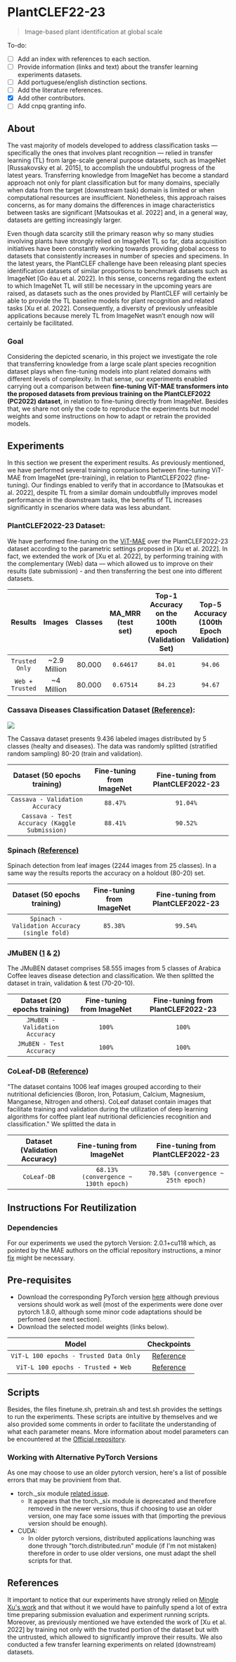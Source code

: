 # PlantCLEF22-23
> Image-based plant identification at global scale

To-do:
- [ ] Add an index with references to each section.
- [ ] Provide information (links and text) about the transfer learning experiments datasets.
- [ ] Add portuguese/english distinction sections.
- [ ] Add the literature references.
- [x] Add other contributors.
- [ ] Add cnpq granting info.

## About
The vast majority of models developed to address classification tasks — specifically the ones that involves plant recognition — relied in transfer learning (TL) from large-scale general purpose datasets, such as ImageNet [Russakovsky et al. 2015], to accomplish the undoubtful progress of the latest years. Transferring knowledge from ImageNet has become a standard approach not only for plant classification but for many domains, specially when data from the target (downstream task) domain is limited or when computational resources are insufficient. Nonetheless, this approach raises concerns, as for many domains the differences in image characteristics between tasks are significant [Matsoukas et al. 2022] and, in a general way, datasets are getting increasingly larger.

Even though data scarcity still the primary reason why so many studies involving plants have strongly relied on ImageNet TL so far, data acquisition initiatives have been constantly working towards providing global access to datasets that consistently increases in number of species and specimens. In the latest years, the PlantCLEF challenge have been releasing plant species identification datasets of similar proportions to benchmark datasets such as ImageNet [Go ̈eau et al. 2022]. In this sense, concerns regarding the extent to which ImageNet TL will still be necessary in the upcoming years are raised, as datasets such as the ones provided by PlantCLEF will certainly be able to provide the TL baseline models for plant recognition and related tasks [Xu et al. 2022]. Consequently, a diversity of previously unfeasible applications because merely TL from ImageNet wasn’t enough now will certainly be facilitated.

### Goal
Considering the depicted scenario, in this project we investigate the role that transferring knowledge from a large scale plant species recognition dataset plays when fine-tuning models into plant related domains with different levels of complexity. In that sense, our experiments enabled carrying out a comparison between **fine-tuning ViT-MAE transformers into the proposed datasets from previous training on the PlantCLEF2022 (PC2022) dataset**, in relation to fine-tuning directly from ImageNet. Besides that, we share not only the code to reproduce the experiments but model weights and some instructions on how to adapt or retrain the provided models. 

## Experiments
In this section we present the experiment results. As previously mentioned, we have performed several training comparisons between fine-tuning ViT-MAE from ImageNet (pre-training), in relation to PlantCLEF2022 (fine-tuning). Our findings enabled to verify that in accordance to [Matsoukas et al. 2022], despite TL from a similar domain undoubtfully improves model performance in the downstream tasks, the benefits of TL increases significantly in scenarios where data was less abundant.

### PlantCLEF2022-23 Dataset:
We have performed fine-tuning on the [ViT-MAE](https://github.com/facebookresearch/mae) over the PlantCLEF2022-23 dataset according to the parametric settings proposed in [Xu et al. 2022]. In fact, we extended the work of [Xu et al. 2022], by performing training with the complementary (Web) data — which allowed us to improve on their results (late submission) - and then transferring the best one into different datasets.

| Results         | Images       |  Classes              |  MA_MRR (test set)   | Top-1 Accuracy on the 100th epoch (Validation Set) | Top-5 Accuracy (100th Epoch Validation)          | 
| :--------:      | :-----:      |  :-----:              |  :---:    |   :---:                                            | :---:                                            |
| `Trusted Only`  | ~2.9 Million  |  80.000               | `0.64617` | `84.01`                                           | `94.06`                                           |
| `Web + Trusted` | ~4 Million    |  80.000               | `0.67514` |  `84.23`                                          | `94.67`                                           |



### Cassava Diseases Classification Dataset [(Reference)](https://www.kaggle.com/competitions/cassava-disease/overview):
<p align="">
  <img src="https://i.imgur.com/ZnwbzVk.png">
</p>

The Cassava dataset presents 9.436 labeled images distributed by 5 classes (healty and diseases). The data was randomly splitted (stratified random sampling) 80-20 (train and validation).

  
| Dataset (50 epochs training)                  |     Fine-tuning from  ImageNet          |    Fine-tuning from   PlantCLEF2022-23       |
| :----------------------------:                    |       :------:          |        :------:              |
| `Cassava - Validation Accuracy`                   |       `88.47%`          |         `91.04%`             | 
| `Cassava - Test Accuracy (Kaggle Submission)`       |       `88.41%`          |         `90.52%`             | 

### Spinach [(Reference)](https://www.kaggle.com/datasets/ahilaprem/mepco-tropic-leaf?select=Spinach)
Spinach detection from leaf images (2244 images from 25 classes). In a same way the results reports the accuracy on a holdout (80-20) set. 

| Dataset (50 epochs training)                  |     Fine-tuning from  ImageNet          |    Fine-tuning from   PlantCLEF2022-23       |
| :----------------------------:                    |       :------:          |        :------:              |
| `Spinach - Validation Accuracy (single fold)`                   |       `85.38%`          |         `99.54%`             | 

### JMuBEN ([1](https://data.mendeley.com/datasets/t2r6rszp5c/1) & [2](https://data.mendeley.com/datasets/tgv3zb82nd/1))
The JMuBEN dataset comprises 58.555 images from 5 classes of Arabica Coffee leaves disease detection and classification. We then splitted the dataset in train, validation & test  (70-20-10).

| Dataset (20 epochs training)                      |     Fine-tuning from  ImageNet          |    Fine-tuning from   PlantCLEF2022-23       |
| :----------------------------:                    |       :------:          |        :------:              |
| `JMuBEN - Validation Accuracy`                   |       `100%`          |         `100%`             | 
| `JMuBEN - Test Accuracy`                         |       `100%`          |         `100%`             | 


### CoLeaf-DB ([Reference](https://data.mendeley.com/datasets/brfgw46wzb/1))
"The dataset contains 1006 leaf images grouped according to their nutritional deficiencies (Boron, Iron, Potasium, Calcium, Magnesium, Manganese, Nitrogen and others). CoLeaf dataset contain images that facilitate training and validation during the utilization of deep learning algorithms for coffee plant leaf nutritional deficiencies recognition and classification." We splitted the data in

| Dataset (Validation Accuracy)                      |     Fine-tuning from  ImageNet          |    Fine-tuning from   PlantCLEF2022-23       |
| :----------------------------:                    |       :------:          |        :------:              |
| `CoLeaf-DB`                   |       `68.13% (convergence ~ 130th epoch)`          |         `70.58% (convergence ~ 25th epoch)`             | 

## Instructions For Reutilization

### Dependencies
For our experiments we used the pytorch Version: 2.0.1+cu118 which, as pointed by the MAE authors on the official repository instructions, a minor [fix](https://github.com/rwightman/pytorch-image-models/issues/420#issuecomment-776459842) might be necessary.

## Pre-requisites
- Download the corresponding PyTorch version [here](https://pytorch.org/get-started/locally/) although previous versions should work as well (most of the experiments were done over pytorch 1.8.0, although some minor code adaptations should be perfomed (see next section). 
- Download the selected model weights (links below).

| Model                                  |     Checkpoints                       |
| :----------------------------:         |                  :------:             |
| `ViT-L 100 epochs - Trusted Data Only` |       [Reference](https://drive.google.com/file/d/1RS-Blft9dMQlZO4Zib5aYorwNevB2398/view?usp=drive_link)                   |
| `ViT-L 100 epochs - Trusted + Web `    |       [Reference](https://drive.google.com/file/d/10d12_YemsmYlSuelVBYtJFBqgLOPAglr/view?usp=drive_link)                   |

## Scripts
Besides, the files finetune.sh, pretrain.sh and test.sh provides the settings to run the experiments. These scripts are intuitive by themselves and we also provided some comments in order to facilitate the understanding of what each parameter means. More information about model parameters can be encountered at the [Official repository](https://github.com/facebookresearch/mae).

### Working with Alternative PyTorch Versions 
As one may choose to use an older pytorch version, here's a list of possible errors that may be provinient from that. 

- torch._six module [related issue](https://github.com/microsoft/DeepSpeed/issues/2845).
  - It appears that the torch._six module is deprecated and therefore removed in the newer versions, thus if choosing to use an older version, one may face some issues with that (importing the previous version should be enough).  
- CUDA:
  - In older pytorch versions, distributed applications launching was done through "torch.distributed.run" module (if I'm not mistaken) therefore in order to use older versions, one must adapt the shell scripts for that. 

## References

It important to notice that our experiments have strongly relied on [Mingle Xu's work](https://github.com/xml94/PlantCLEF2022) and that without it we would have to painfully spend a lot of extra time preparing submission evaluation and experiment running scripts. Moreover, as previously mentioned we have extended the work of [Xu et al. 2022] by training not only with the trusted portion of the dataset but with the untrusted, which allowed to significantly improve their results. We also conducted a few transfer learning experiments on related (downstream) datasets.

